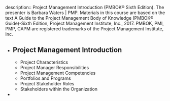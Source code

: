 description:: Project Management Introduction (PMBOK® Sixth Edition). The presenter is Barbara Waters | PMP. Materials in this course are based on the text A Guide to the Project Management Body of Knowledge (PMBOK® Guide)-Sixth Edition, Project Management Institute, Inc., 2017. PMBOK, PMI, PMP, CAPM are registered trademarks of the Project Management Institute, Inc.

- ## Project Management Introduction
	- Project Characteristics
	- Project Manager Responsibilities
	- Project Management Competencies
	- Portfolios and Programs
	- Project Stakeholder Roles
	- Stakeholders within the Organization
-